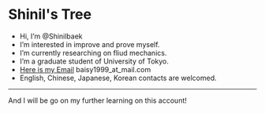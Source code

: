# Shinil's Tree
- Hi, I’m @Shinilbaek
- I’m interested in improve and prove myself.
- I’m currently researching on fliud mechanics.
- I’m a graduate student of University of Tokyo.
- [Here is my Email](mailto:baisy1999@gmail.com) baisy1999_at_mail.com
- English, Chinese, Japanese, Korean contacts are welcomed.
---

And I will be go on my further learning on this account!
